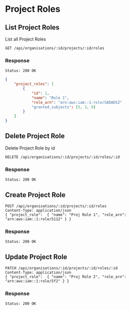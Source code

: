 # Project Roles

## List Project Roles

List all Project Roles

```
GET /api/organisations/:id/projects/:id/roles
```

### Response

```
Status: 200 OK
```

```json
{
    "project_roles": [
        {
            "id": 1,
            "name": "Role 1",
            "role_arn": "arn:aws:iam::1:role/SADADSZ"
            "granted_subjects": [5, 3, 9]
        }
    ]
}
```

## Delete Project Role

Delete Project Role by id

```
DELETE /api/organisations/:id/projects/:id/roles/:id
```
### Response

```
Status: 200 OK
```

## Create Project Role

```
POST /api/organisations/:id/projects/:id/roles
Content-Type: application/json
{ "project_role":  { "name": "Proj Role 1", "role_arn": "arn:aws:iam::1:role/5112" } }
```

### Response

```
Status: 200 OK
```

## Update Project Role

```
PATCH /api/organisations/:id/projects/:id/roles/:id
Content-Type: application/json
{ "project_role":  { "name": "Proj Role 2", "role_arn": "arn:aws:iam::1:role/5f2" } }
```

### Response

```
Status: 200 OK
```
